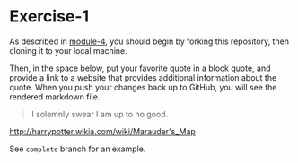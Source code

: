 # Exercise-1

As described in [module-4](https://github.com/INFO-201/m4-git-intro), you should begin by forking this repository, then cloning it to your local machine.

Then, in the space below, put your favorite quote in a block quote, and provide a link to a website that provides additional information about the quote. When you push your changes back up to GitHub, you will see the rendered markdown file.

> I solemnly swear I am up to no good. 

http://harrypotter.wikia.com/wiki/Marauder's_Map


See `complete` branch for an example.
